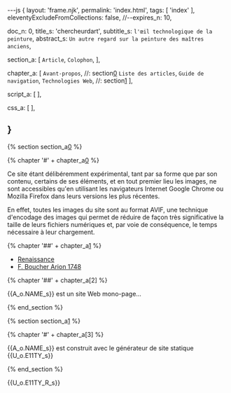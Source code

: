 ---js
{
  layout:    'frame.njk',
  permalink: 'index.html',
  tags:      [ 'index' ],
  eleventyExcludeFromCollections: false,
  //--expires_n: 10,


  doc_n:      0,
  title_s:    'chercheurdart',
  subtitle_s: `l'œil technologique de la peinture`,
  abstract_s: `Un autre regard sur la peinture des maîtres anciens`,

  section_a:
  [
    `Article`,
    `Colophon`,
  ],

  chapter_a:
  [
    `Avant-propos`,    //: section[0]
    `Liste des articles`,
    `Guide de navigation`,
    `Technologies Web`,    //: section[1]
  ],

  script_a:
  [
  ],

  css_a:
  [
  ],

}
---
[comment]: # (======================== Avant-propos ========================)

{% section section_a[0] %}

{% chapter '#' + chapter_a[0] %}

Ce site étant délibéremment expérimental, tant par sa forme que par son contenu, certains de ses éléments, et en tout premier lieu les images, ne sont accessibles qu'en utilisant les navigateurs Internet Google Chrome ou Mozilla Firefox dans leurs versions les plus récentes.

En effet, toutes les images du site sont au format AVIF, une technique d'encodage des images qui permet de réduire de façon très significative la taille de leurs fichiers numériques et, par voie de conséquence, le temps nécessaire à leur chargement.

{% chapter '##' + chapter_a[1] %}

+   [Renaissance][0]
+   [F. Boucher Arion 1748][1]


{% chapter '##' + chapter_a[2] %}

{{A_o.NAME_s}} est un site Web mono-page...

{% end_section %}


{% section section_a[1] %}

{% chapter '#' + chapter_a[3] %}

{{A_o.NAME_s}} est construit avec le générateur de site statique  {{U_o.E11TY_s}}

{% end_section %}

[comment]: # (======================== Links ========================)

{{U_o.E11TY_R_s}}

[0]: renaissance.html
[1]: 1703_boucher-princeton_university-1748_arion.html